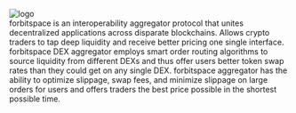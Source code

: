 ![logo](https://forbitspace.com/images/logo/loading-logo.png)<br/>
forbitspace is an interoperability aggregator protocol that unites decentralized applications across disparate blockchains. Allows crypto traders to tap deep liquidity and receive better pricing one single interface.
forbitspace DEX aggregator employs smart order routing algorithms to source liquidity from different DEXs and thus offer users better token swap rates than they could get on any single DEX. forbitspace aggregator has the ability to optimize slippage, swap fees, and minimize slippage on large orders for users and offers traders the best price possible in the shortest possible time.
